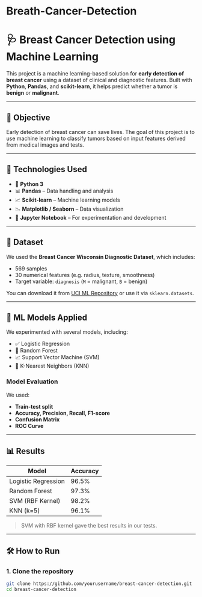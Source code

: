 # Breath-Cancer-Detection
# 🩺 Breast Cancer Detection using Machine Learning

This project is a machine learning-based solution for **early detection of breast cancer** using a dataset of clinical and diagnostic features. Built with **Python**, **Pandas**, and **scikit-learn**, it helps predict whether a tumor is **benign** or **malignant**.

---

## 🎯 Objective

Early detection of breast cancer can save lives. The goal of this project is to use machine learning to classify tumors based on input features derived from medical images and tests.

---

## 🧰 Technologies Used

- 🐍 **Python 3**
- 📊 **Pandas** – Data handling and analysis
- 📈 **Scikit-learn** – Machine learning models
- 📉 **Matplotlib / Seaborn** – Data visualization
- 🧪 **Jupyter Notebook** – For experimentation and development

---

## 📂 Dataset

We used the **Breast Cancer Wisconsin Diagnostic Dataset**, which includes:

- 569 samples
- 30 numerical features (e.g. radius, texture, smoothness)
- Target variable: `diagnosis` (`M` = malignant, `B` = benign)

You can download it from [UCI ML Repository](https://archive.ics.uci.edu/ml/datasets/Breast+Cancer+Wisconsin+(Diagnostic)) or use it via `sklearn.datasets`.

---

## 🧠 ML Models Applied

We experimented with several models, including:

- ✅ Logistic Regression
- 🌲 Random Forest
- 📈 Support Vector Machine (SVM)
- 🧠 K-Nearest Neighbors (KNN)

### Model Evaluation

We used:
- **Train-test split**
- **Accuracy, Precision, Recall, F1-score**
- **Confusion Matrix**
- **ROC Curve**

---

## 📊 Results

| Model                | Accuracy |
|---------------------|----------|
| Logistic Regression | 96.5%    |
| Random Forest       | 97.3%    |
| SVM (RBF Kernel)    | 98.2%    |
| KNN (k=5)           | 96.1%    |

> SVM with RBF kernel gave the best results in our tests.

---

## 🛠 How to Run

### 1. Clone the repository

```bash
git clone https://github.com/yourusername/breast-cancer-detection.git
cd breast-cancer-detection
